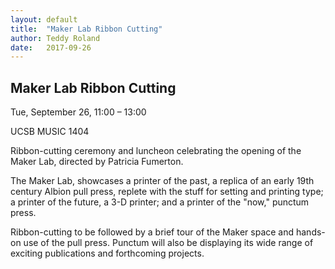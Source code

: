 ```yaml
---
layout: default
title:  "Maker Lab Ribbon Cutting"
author: Teddy Roland
date:   2017-09-26
---
```


## Maker Lab Ribbon Cutting

Tue, September 26, 11:00 – 13:00

UCSB MUSIC 1404

Ribbon-cutting ceremony and luncheon celebrating the opening of the Maker Lab, directed by Patricia Fumerton.

The Maker Lab, showcases a printer of the past, a replica of an early 19th century Albion pull press, replete with the stuff for setting and printing type; a printer of the future, a 3-D printer; and a printer of the "now," punctum press.

Ribbon-cutting to be followed by a brief tour of the Maker space and hands-on use of the pull press. Punctum will also be displaying its wide range of exciting publications and forthcoming projects.
